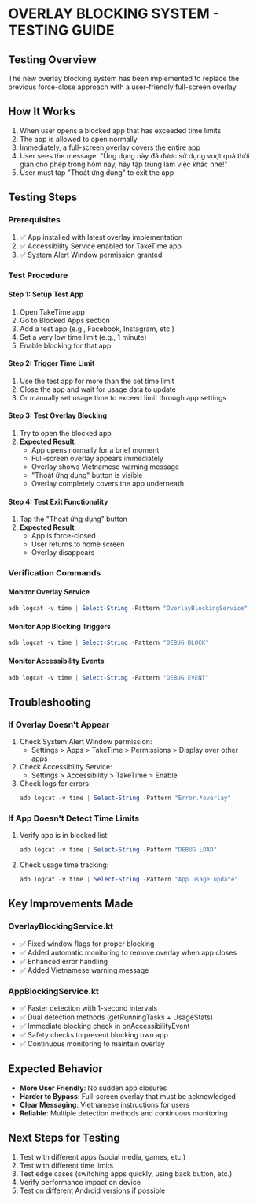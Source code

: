 # OVERLAY BLOCKING SYSTEM - TESTING GUIDE

## Testing Overview
The new overlay blocking system has been implemented to replace the previous force-close approach with a user-friendly full-screen overlay.

## How It Works
1. When user opens a blocked app that has exceeded time limits
2. The app is allowed to open normally  
3. Immediately, a full-screen overlay covers the entire app
4. User sees the message: "Ứng dụng này đã được sử dụng vượt quá thời gian cho phép trong hôm nay, hãy tập trung làm việc khác nhé!"
5. User must tap "Thoát ứng dụng" to exit the app

## Testing Steps

### Prerequisites
1. ✅ App installed with latest overlay implementation
2. ✅ Accessibility Service enabled for TakeTime app
3. ✅ System Alert Window permission granted

### Test Procedure

#### Step 1: Setup Test App
1. Open TakeTime app
2. Go to Blocked Apps section
3. Add a test app (e.g., Facebook, Instagram, etc.)
4. Set a very low time limit (e.g., 1 minute)
5. Enable blocking for that app

#### Step 2: Trigger Time Limit
1. Use the test app for more than the set time limit
2. Close the app and wait for usage data to update
3. Or manually set usage time to exceed limit through app settings

#### Step 3: Test Overlay Blocking
1. Try to open the blocked app
2. **Expected Result**: 
   - App opens normally for a brief moment
   - Full-screen overlay appears immediately
   - Overlay shows Vietnamese warning message
   - "Thoát ứng dụng" button is visible
   - Overlay completely covers the app underneath

#### Step 4: Test Exit Functionality  
1. Tap the "Thoát ứng dụng" button
2. **Expected Result**:
   - App is force-closed
   - User returns to home screen
   - Overlay disappears

### Verification Commands

#### Monitor Overlay Service
```powershell
adb logcat -v time | Select-String -Pattern "OverlayBlockingService"
```

#### Monitor App Blocking Triggers
```powershell
adb logcat -v time | Select-String -Pattern "DEBUG BLOCK"
```

#### Monitor Accessibility Events
```powershell
adb logcat -v time | Select-String -Pattern "DEBUG EVENT"
```

## Troubleshooting

### If Overlay Doesn't Appear
1. Check System Alert Window permission:
   - Settings > Apps > TakeTime > Permissions > Display over other apps
2. Check Accessibility Service:
   - Settings > Accessibility > TakeTime > Enable
3. Check logs for errors:
   ```powershell
   adb logcat -v time | Select-String -Pattern "Error.*overlay"
   ```

### If App Doesn't Detect Time Limits
1. Verify app is in blocked list:
   ```powershell
   adb logcat -v time | Select-String -Pattern "DEBUG LOAD"
   ```
2. Check usage time tracking:
   ```powershell
   adb logcat -v time | Select-String -Pattern "App usage update"
   ```

## Key Improvements Made

### OverlayBlockingService.kt
- ✅ Fixed window flags for proper blocking
- ✅ Added automatic monitoring to remove overlay when app closes
- ✅ Enhanced error handling
- ✅ Added Vietnamese warning message

### AppBlockingService.kt  
- ✅ Faster detection with 1-second intervals
- ✅ Dual detection methods (getRunningTasks + UsageStats)
- ✅ Immediate blocking check in onAccessibilityEvent
- ✅ Safety checks to prevent blocking own app
- ✅ Continuous monitoring to maintain overlay

## Expected Behavior
- **More User Friendly**: No sudden app closures
- **Harder to Bypass**: Full-screen overlay that must be acknowledged
- **Clear Messaging**: Vietnamese instructions for users
- **Reliable**: Multiple detection methods and continuous monitoring

## Next Steps for Testing
1. Test with different apps (social media, games, etc.)
2. Test with different time limits
3. Test edge cases (switching apps quickly, using back button, etc.)
4. Verify performance impact on device
5. Test on different Android versions if possible
